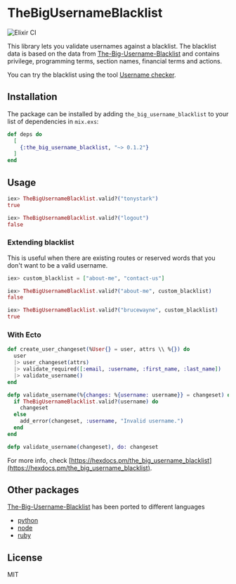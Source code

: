 # TheBigUsernameBlacklist

![Elixir CI](https://github.com/darwintantuco/the_big_username_blacklist/workflows/Elixir%20CI/badge.svg)

This library lets you validate usernames against a blacklist. The blacklist data is based on the data from [The-Big-Username-Blacklist](https://github.com/marteinn/The-Big-Username-Blacklist) and contains privilege, programming terms, section names, financial terms and actions.

You can try the blacklist using the tool [Username checker](http://marteinn.github.io/The-Big-Username-Blacklist-JS/).

## Installation

The package can be installed by adding `the_big_username_blacklist` to your list of dependencies in `mix.exs`:

```elixir
def deps do
  [
    {:the_big_username_blacklist, "~> 0.1.2"}
  ]
end
```

## Usage

```elixir
iex> TheBigUsernameBlacklist.valid?("tonystark")
true

iex> TheBigUsernameBlacklist.valid?("logout")
false
```

### Extending blacklist

This is useful when there are existing routes or reserved words that you don't want to be a valid username.

```elixir
iex> custom_blacklist = ["about-me", "contact-us"]

iex> TheBigUsernameBlacklist.valid?("about-me", custom_blacklist)
false

iex> TheBigUsernameBlacklist.valid?("brucewayne", custom_blacklist)
true
```

### With Ecto

```elixir
def create_user_changeset(%User{} = user, attrs \\ %{}) do
  user
  |> user_changeset(attrs)
  |> validate_required([:email, :username, :first_name, :last_name])
  |> validate_username()
end

defp validate_username(%{changes: %{username: username}} = changeset) do
  if TheBigUsernameBlacklist.valid?(username) do
    changeset
  else
    add_error(changeset, :username, "Invalid username.")
  end
end

defp validate_username(changeset), do: changeset
```

For more info, check [https://hexdocs.pm/the_big_username_blacklist](https://hexdocs.pm/the_big_username_blacklist).

## Other packages

[The-Big-Username-Blacklist](https://github.com/marteinn/The-Big-Username-Blacklist) has been ported to different languages

- [python](https://github.com/marteinn/the-big-username-blacklist-python)
- [node](https://github.com/marteinn/the-big-username-blacklist-js)
- [ruby](https://github.com/unlearned/the_big_username_blacklist)

## License

MIT
